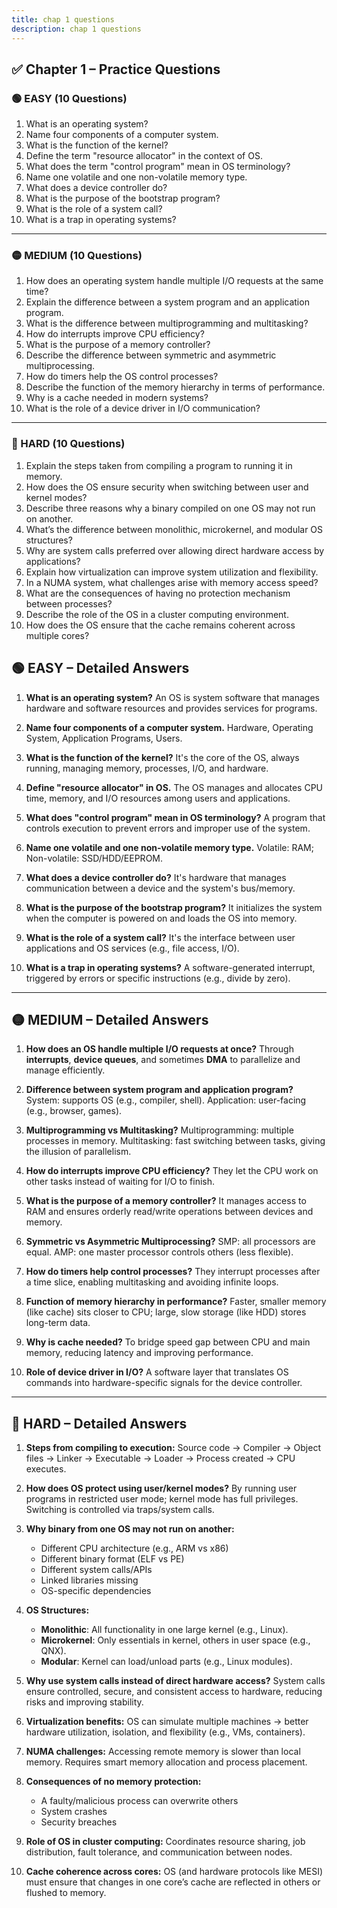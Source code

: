 ```yaml
---
title: chap 1 questions
description: chap 1 questions
---
```


## ✅ Chapter 1 – Practice Questions

### 🟢 EASY (10 Questions)

1. What is an operating system?
2. Name four components of a computer system.
3. What is the function of the kernel?
4. Define the term "resource allocator" in the context of OS.
5. What does the term "control program" mean in OS terminology?
6. Name one volatile and one non-volatile memory type.
7. What does a device controller do?
8. What is the purpose of the bootstrap program?
9. What is the role of a system call?
10. What is a trap in operating systems?

---

### 🟡 MEDIUM (10 Questions)

1. How does an operating system handle multiple I/O requests at the same time?
2. Explain the difference between a system program and an application program.
3. What is the difference between multiprogramming and multitasking?
4. How do interrupts improve CPU efficiency?
5. What is the purpose of a memory controller?
6. Describe the difference between symmetric and asymmetric multiprocessing.
7. How do timers help the OS control processes?
8. Describe the function of the memory hierarchy in terms of performance.
9. Why is a cache needed in modern systems?
10. What is the role of a device driver in I/O communication?

---

### 🔴 HARD (10 Questions)

1. Explain the steps taken from compiling a program to running it in memory.
2. How does the OS ensure security when switching between user and kernel modes?
3. Describe three reasons why a binary compiled on one OS may not run on another.
4. What’s the difference between monolithic, microkernel, and modular OS structures?
5. Why are system calls preferred over allowing direct hardware access by applications?
6. Explain how virtualization can improve system utilization and flexibility.
7. In a NUMA system, what challenges arise with memory access speed?
8. What are the consequences of having no protection mechanism between processes?
9. Describe the role of the OS in a cluster computing environment.
10. How does the OS ensure that the cache remains coherent across multiple cores?

## 🟢 EASY – Detailed Answers

1. **What is an operating system?**
   An OS is system software that manages hardware and software resources and provides services for programs.

2. **Name four components of a computer system.**
   Hardware, Operating System, Application Programs, Users.

3. **What is the function of the kernel?**
   It's the core of the OS, always running, managing memory, processes, I/O, and hardware.

4. **Define "resource allocator" in OS.**
   The OS manages and allocates CPU time, memory, and I/O resources among users and applications.

5. **What does "control program" mean in OS terminology?**
   A program that controls execution to prevent errors and improper use of the system.

6. **Name one volatile and one non-volatile memory type.**
   Volatile: RAM; Non-volatile: SSD/HDD/EEPROM.

7. **What does a device controller do?**
   It's hardware that manages communication between a device and the system's bus/memory.

8. **What is the purpose of the bootstrap program?**
   It initializes the system when the computer is powered on and loads the OS into memory.

9. **What is the role of a system call?**
   It's the interface between user applications and OS services (e.g., file access, I/O).

10. **What is a trap in operating systems?**
    A software-generated interrupt, triggered by errors or specific instructions (e.g., divide by zero).

---

## 🟡 MEDIUM – Detailed Answers

1. **How does an OS handle multiple I/O requests at once?**
   Through **interrupts**, **device queues**, and sometimes **DMA** to parallelize and manage efficiently.

2. **Difference between system program and application program?**
   System: supports OS (e.g., compiler, shell). Application: user-facing (e.g., browser, games).

3. **Multiprogramming vs Multitasking?**
   Multiprogramming: multiple processes in memory.
   Multitasking: fast switching between tasks, giving the illusion of parallelism.

4. **How do interrupts improve CPU efficiency?**
   They let the CPU work on other tasks instead of waiting for I/O to finish.

5. **What is the purpose of a memory controller?**
   It manages access to RAM and ensures orderly read/write operations between devices and memory.

6. **Symmetric vs Asymmetric Multiprocessing?**
   SMP: all processors are equal.
   AMP: one master processor controls others (less flexible).

7. **How do timers help control processes?**
   They interrupt processes after a time slice, enabling multitasking and avoiding infinite loops.

8. **Function of memory hierarchy in performance?**
   Faster, smaller memory (like cache) sits closer to CPU; large, slow storage (like HDD) stores long-term data.

9. **Why is cache needed?**
   To bridge speed gap between CPU and main memory, reducing latency and improving performance.

10. **Role of device driver in I/O?**
    A software layer that translates OS commands into hardware-specific signals for the device controller.

---

## 🔴 HARD – Detailed Answers

1. **Steps from compiling to execution:**
   Source code → Compiler → Object files → Linker → Executable → Loader → Process created → CPU executes.

2. **How does OS protect using user/kernel modes?**
   By running user programs in restricted user mode; kernel mode has full privileges. Switching is controlled via traps/system calls.

3. **Why binary from one OS may not run on another:**

   * Different CPU architecture (e.g., ARM vs x86)
   * Different binary format (ELF vs PE)
   * Different system calls/APIs
   * Linked libraries missing
   * OS-specific dependencies

4. **OS Structures:**

   * **Monolithic**: All functionality in one large kernel (e.g., Linux).
   * **Microkernel**: Only essentials in kernel, others in user space (e.g., QNX).
   * **Modular**: Kernel can load/unload parts (e.g., Linux modules).

5. **Why use system calls instead of direct hardware access?**
   System calls ensure controlled, secure, and consistent access to hardware, reducing risks and improving stability.

6. **Virtualization benefits:**
   OS can simulate multiple machines → better hardware utilization, isolation, and flexibility (e.g., VMs, containers).

7. **NUMA challenges:**
   Accessing remote memory is slower than local memory. Requires smart memory allocation and process placement.

8. **Consequences of no memory protection:**

   * A faulty/malicious process can overwrite others
   * System crashes
   * Security breaches

9. **Role of OS in cluster computing:**
   Coordinates resource sharing, job distribution, fault tolerance, and communication between nodes.

10. **Cache coherence across cores:**
    OS (and hardware protocols like MESI) must ensure that changes in one core’s cache are reflected in others or flushed to memory.
